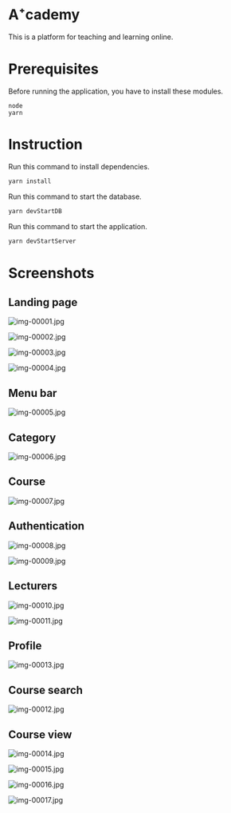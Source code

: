 # A⁺cademy

This is a platform for teaching and learning online.

# Prerequisites

Before running the application, you have to install these modules.

```
node
yarn
```

# Instruction

Run this command to install dependencies.

```sh
yarn install
```

Run this command to start the database.

```sh
yarn devStartDB
```

Run this command to start the application.

```sh
yarn devStartServer
```

# Screenshots

## Landing page

![img-00001.jpg](./img/img-00001.jpg)

![img-00002.jpg](./img/img-00002.jpg)

![img-00003.jpg](./img/img-00003.jpg)

![img-00004.jpg](./img/img-00004.jpg)

## Menu bar

![img-00005.jpg](./img/img-00005.jpg)

## Category

![img-00006.jpg](./img/img-00006.jpg)

## Course

![img-00007.jpg](./img/img-00007.jpg)

## Authentication

![img-00008.jpg](./img/img-00008.jpg)

![img-00009.jpg](./img/img-00009.jpg)

## Lecturers

![img-00010.jpg](./img/img-00010.jpg)

![img-00011.jpg](./img/img-00011.jpg)

## Profile

![img-00013.jpg](./img/img-00013.jpg)

## Course search

![img-00012.jpg](./img/img-00012.jpg)

## Course view

![img-00014.jpg](./img/img-00014.jpg)

![img-00015.jpg](./img/img-00015.jpg)

![img-00016.jpg](./img/img-00016.jpg)

![img-00017.jpg](./img/img-00017.jpg)
